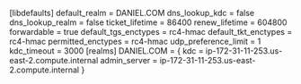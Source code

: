 [libdefaults]
default_realm = DANIEL.COM
dns_lookup_kdc = false
dns_lookup_realm = false
ticket_lifetime = 86400
renew_lifetime = 604800
forwardable = true
default_tgs_enctypes = rc4-hmac
default_tkt_enctypes = rc4-hmac
permitted_enctypes = rc4-hmac
udp_preference_limit = 1
kdc_timeout = 3000
[realms]
DANIEL.COM = {
kdc = ip-172-31-11-253.us-east-2.compute.internal
admin_server = ip-172-31-11-253.us-east-2.compute.internal
}

